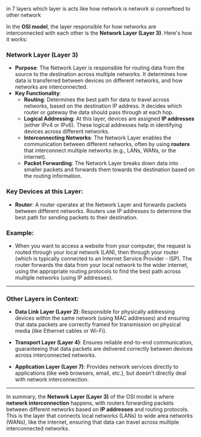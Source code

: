 in 7 layers which layer is acts like how network is network si conneftoed to other network




In the **OSI model**, the layer responsible for how networks are interconnected with each other is the **Network Layer (Layer 3)**. Here's how it works:

### **Network Layer (Layer 3)**
- **Purpose**: The Network Layer is responsible for routing data from the source to the destination across multiple networks. It determines how data is transferred between devices on different networks, and how networks are interconnected.
- **Key Functionality**:
  - **Routing**: Determines the best path for data to travel across networks, based on the destination IP address. It decides which router or gateway the data should pass through at each hop.
  - **Logical Addressing**: At this layer, devices are assigned **IP addresses** (either IPv4 or IPv6). These logical addresses help in identifying devices across different networks.
  - **Interconnecting Networks**: The Network Layer enables the communication between different networks, often by using **routers** that interconnect multiple networks (e.g., LANs, WANs, or the internet).
  - **Packet Forwarding**: The Network Layer breaks down data into smaller packets and forwards them towards the destination based on the routing information.

### **Key Devices at this Layer**:
- **Router**: A router operates at the Network Layer and forwards packets between different networks. Routers use IP addresses to determine the best path for sending packets to their destination.
  
### **Example**: 
- When you want to access a website from your computer, the request is routed through your local network (LAN), then through your router (which is typically connected to an Internet Service Provider - ISP). The router forwards the data from your local network to the wider internet, using the appropriate routing protocols to find the best path across multiple networks (using IP addresses).

---

### **Other Layers in Context**:
- **Data Link Layer (Layer 2)**: Responsible for physically addressing devices within the same network (using MAC addresses) and ensuring that data packets are correctly framed for transmission on physical media (like Ethernet cables or Wi-Fi).
  
- **Transport Layer (Layer 4)**: Ensures reliable end-to-end communication, guaranteeing that data packets are delivered correctly between devices across interconnected networks.

- **Application Layer (Layer 7)**: Provides network services directly to applications (like web browsers, email, etc.), but doesn't directly deal with network interconnection.

---

In summary, the **Network Layer (Layer 3)** of the OSI model is where **network interconnection** happens, with routers forwarding packets between different networks based on **IP addresses** and routing protocols. This is the layer that connects local networks (LANs) to wide area networks (WANs), like the internet, ensuring that data can travel across multiple interconnected networks.
